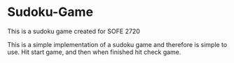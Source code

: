 # Sudoku-Game

This is a sudoku game created for SOFE 2720

This is a simple implementation of a sudoku game and therefore is simple to use. Hit start game, and then when finished hit check game.
